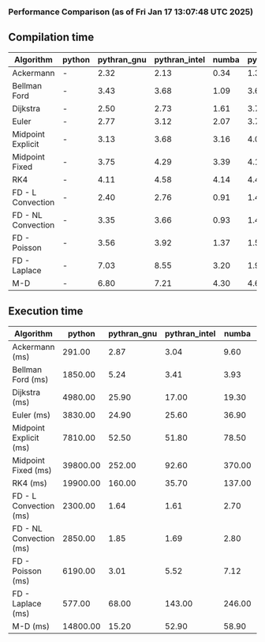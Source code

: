 ### Performance Comparison (as of Fri Jan 17 13:07:48 UTC 2025)
## Compilation time
Algorithm                 | python                    | pythran_gnu               | pythran_intel             | numba                     | pyccel_fortran_gnu        | pyccel_c_gnu              | pyccel_fortran_intel      | pyccel_c_intel           
------------------------- | ------------------------- | ------------------------- | ------------------------- | ------------------------- | ------------------------- | ------------------------- | ------------------------- | -------------------------
Ackermann                 | -                         | 2.32                      | 2.13                      | 0.34                      | 1.34                      | 1.30                      | 1.45                      | 1.39                     
Bellman Ford              | -                         | 3.43                      | 3.68                      | 1.09                      | 3.67                      | 4.00                      | 3.85                      | 4.13                     
Dijkstra                  | -                         | 2.50                      | 2.73                      | 1.61                      | 3.73                      | 4.03                      | 3.94                      | 4.05                     
Euler                     | -                         | 2.77                      | 3.12                      | 2.07                      | 3.70                      | 4.05                      | 3.90                      | 4.07                     
Midpoint Explicit         | -                         | 3.13                      | 3.68                      | 3.16                      | 4.03                      | 4.33                      | 4.13                      | 4.31                     
Midpoint Fixed            | -                         | 3.75                      | 4.29                      | 3.39                      | 4.14                      | 4.57                      | 4.26                      | 4.60                     
RK4                       | -                         | 4.11                      | 4.58                      | 4.14                      | 4.44                      | 4.85                      | 4.56                      | 4.80                     
FD - L Convection         | -                         | 2.40                      | 2.76                      | 0.91                      | 1.45                      | 3.99                      | 1.64                      | 4.09                     
FD - NL Convection        | -                         | 3.35                      | 3.66                      | 0.93                      | 1.49                      | 4.06                      | 1.68                      | 4.04                     
FD - Poisson              | -                         | 3.56                      | 3.92                      | 1.37                      | 1.58                      | 4.19                      | 2.96                      | 4.12                     
FD - Laplace              | -                         | 7.03                      | 8.55                      | 3.20                      | 1.92                      | 4.46                      | 2.15                      | 4.56                     
M-D                       | -                         | 6.80                      | 7.21                      | 4.30                      | 4.60                      | 4.71                      | 4.77                      | 4.93                     

## Execution time
Algorithm                 | python                    | pythran_gnu               | pythran_intel             | numba                     | pyccel_fortran_gnu        | pyccel_c_gnu              | pyccel_fortran_intel      | pyccel_c_intel           
------------------------- | ------------------------- | ------------------------- | ------------------------- | ------------------------- | ------------------------- | ------------------------- | ------------------------- | -------------------------
Ackermann (ms)            | 291.00                    | 2.87                      | 3.04                      | 9.60                      | 1.50                      | 1.59                      | 8.72                      | 3.92                     
Bellman Ford (ms)         | 1850.00                   | 5.24                      | 3.41                      | 3.93                      | 3.00                      | 6.15                      | 4.37                      | 19.20                    
Dijkstra (ms)             | 4980.00                   | 25.90                     | 17.00                     | 19.30                     | 19.30                     | 31.00                     | 23.50                     | 21.80                    
Euler (ms)                | 3830.00                   | 24.90                     | 25.60                     | 36.90                     | 15.40                     | 143.00                    | 14.80                     | 127.00                   
Midpoint Explicit (ms)    | 7810.00                   | 52.50                     | 51.80                     | 78.50                     | 23.50                     | 282.00                    | 16.60                     | 250.00                   
Midpoint Fixed (ms)       | 39800.00                  | 252.00                    | 92.60                     | 370.00                    | 77.10                     | 1430.00                   | 62.80                     | 1220.00                  
RK4 (ms)                  | 19900.00                  | 160.00                    | 35.70                     | 137.00                    | 34.60                     | 496.00                    | 37.70                     | 405.00                   
FD - L Convection (ms)    | 2300.00                   | 1.64                      | 1.61                      | 2.70                      | 1.63                      | 1.62                      | 1.49                      | 4.09                     
FD - NL Convection (ms)   | 2850.00                   | 1.85                      | 1.69                      | 2.80                      | 1.99                      | 1.99                      | 1.34                      | 4.37                     
FD - Poisson (ms)         | 6190.00                   | 3.01                      | 5.52                      | 7.12                      | 2.58                      | 3.79                      | 2.56                      | 4.97                     
FD - Laplace (ms)         | 577.00                    | 68.00                     | 143.00                    | 246.00                    | 63.30                     | 256.00                    | 58.30                     | 273.00                   
M-D (ms)                  | 14800.00                  | 15.20                     | 52.90                     | 58.90                     | 53.70                     | 59.30                     | 91.40                     | 63.30                    
